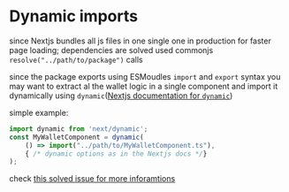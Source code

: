 # Dynamic imports

since Nextjs bundles all js files in one single one in production for faster page loading; dependencies are solved used commonjs ```resolve("../path/to/package")``` calls

since the package exports using ESMoudles ```import``` and ```export``` syntax you may want to extract al the wallet logic in a single component and import it dynamically
using ```dynamic```([Nextjs documentation for ```dynamic```](https://nextjs.org/docs/advanced-features/dynamic-import))

simple example:
```ts
import dynamic from 'next/dynamic';
const MyWalletComponent = dynamic( 
    () => import("../path/to/MyWalletComponent.ts"),
    { /* dynamic options as in the Nextjs docs */}
);
```

check [this solved issue for more inforamtions](https://github.com/HarmonicPool/cardano-wallet-interface/issues/7#issuecomment-1055741326)
